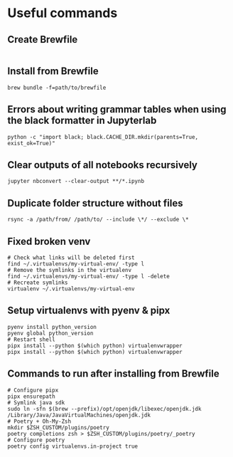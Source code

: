 # Useful commands

## Create Brewfile

```console brew bundle dump -f
```

## Install from Brewfile

```console
brew bundle -f=path/to/brewfile
```

## Errors about writing grammar tables when using the black formatter in Jupyterlab

```console
python -c "import black; black.CACHE_DIR.mkdir(parents=True, exist_ok=True)"
```

## Clear outputs of all notebooks recursively

```console
jupyter nbconvert --clear-output **/*.ipynb
```

## Duplicate folder structure without files

```console
rsync -a /path/from/ /path/to/ --include \*/ --exclude \*
```

## Fixed broken venv

```console
# Check what links will be deleted first
find ~/.virtualenvs/my-virtual-env/ -type l
# Remove the symlinks in the virtualenv
find ~/.virtualenvs/my-virtual-env/ -type l -delete
# Recreate symlinks
virtualenv ~/.virtualenvs/my-virtual-env
```

## Setup virtualenvs with pyenv & pipx

```console
pyenv install python_version
pyenv global python_version
# Restart shell
pipx install --python $(which python) virtualenvwrapper
pipx install --python $(which python) virtualenvwrapper
```

## Commands to run after installing from Brewfile
```console
# Configure pipx
pipx ensurepath
# Symlink java sdk
sudo ln -sfn $(brew --prefix)/opt/openjdk/libexec/openjdk.jdk /Library/Java/JavaVirtualMachines/openjdk.jdk
# Poetry + Oh-My-Zsh
mkdir $ZSH_CUSTOM/plugins/poetry
poetry completions zsh > $ZSH_CUSTOM/plugins/poetry/_poetry
# Configure poetry
poetry config virtualenvs.in-project true
```
